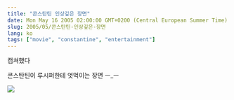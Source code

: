 ```yaml
---
title: "콘스탄틴 인상깊은 장면"
date: Mon May 16 2005 02:00:00 GMT+0200 (Central European Summer Time)
slug: 2005/05/콘스탄틴-인상깊은-장면
lang: ko
tags: ["movie", "constantine", "entertainment"]
---
```


캡쳐했다

콘스탄틴이 루시퍼한테 엿먹이는 장면 ㅡ_ㅡ

![](/img/constantine.jpg)
